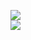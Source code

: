 [![](https://img.shields.io/badge/Made%20With-Github%20Spray-lightgrey.svg?style=for-the-badge&logo=github)](https://github.com/Annihil/github-spray#12211)  
[![](https://i.imgur.com/2DrTn0Z.gif)](https://github.com/Annihil/github-spray)